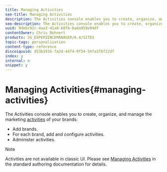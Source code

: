 ```yaml
---
title: Managing Activities
seo-title: Managing Activities
description: The Activities console enables you to create, organize, and manage the marketing activities of your brands.
seo-description: The Activities console enables you to create, organize, and manage the marketing activities of your brands.
uuid: 9de6c92c-4aa3-41a8-b8fb-8ada959e94df
contentOwner: Chris Bohnert
products: SG_EXPERIENCEMANAGER/6.4/SITES
topic-tags: personalization
content-type: reference
discoiquuid: d53b1916-7a2d-4474-9f54-54fa3f6f22df
index: y
internal: n
snippet: y
---
```


# Managing Activities{#managing-activities}

The Activities console enables you to create, organize, and manage the marketing [activities](../../../sites/classic-ui-authoring/using/classic-personalization.md#main-pars-title-44) of your brands:

* Add brands. 
* For each brand, add and configure activities. 
* Administer activities.

>[!NOTE]
>
>Activities are not available in classic UI. Please see [Managing Activities](../../../sites/authoring/using/activitylib.md) in the standard authoring documentation for details.

